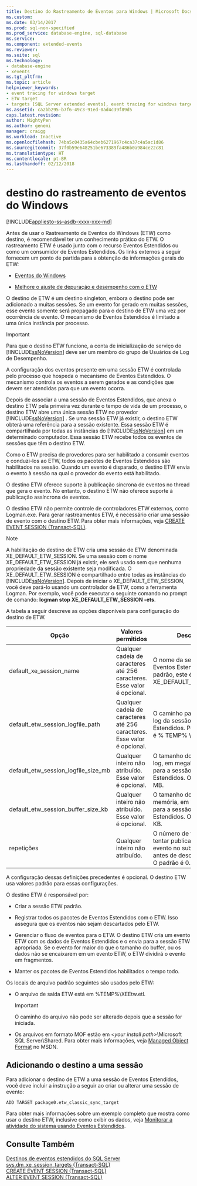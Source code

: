 ```yaml
---
title: Destino do Rastreamento de Eventos para Windows | Microsoft Docs
ms.custom: 
ms.date: 03/14/2017
ms.prod: sql-non-specified
ms.prod_service: database-engine, sql-database
ms.service: 
ms.component: extended-events
ms.reviewer: 
ms.suite: sql
ms.technology:
- database-engine
- xevents
ms.tgt_pltfrm: 
ms.topic: article
helpviewer_keywords:
- event tracing for windows target
- ETW target
- targets [SQL Server extended events], event tracing for windows target
ms.assetid: ca2bb295-b7f6-49c3-91ed-0ad4c39f89d5
caps.latest.revision: 
author: MightyPen
ms.author: genemi
manager: craigg
ms.workload: Inactive
ms.openlocfilehash: 74ba5c0435a64cbeb6271967c4ca37c4a5ac1d86
ms.sourcegitcommit: 37f0b59e648251be673389fa486b0a984ce22c81
ms.translationtype: HT
ms.contentlocale: pt-BR
ms.lasthandoff: 02/12/2018
---
```

# <a name="event-tracing-for-windows-target"></a>destino do rastreamento de eventos do Windows
[!INCLUDE[appliesto-ss-asdb-xxxx-xxx-md](../../includes/appliesto-ss-asdb-xxxx-xxx-md.md)]

  Antes de usar o Rastreamento de Eventos do Windows (ETW) como destino, é recomendável ter um conhecimento prático do ETW. O rastreamento ETW é usado junto com o recurso Eventos Estendidos ou como um consumidor de Eventos Estendidos. Os links externos a seguir fornecem um ponto de partida para a obtenção de informações gerais do ETW:  
  
-   [Eventos do Windows](http://go.microsoft.com/fwlink/?LinkId=92380)  
  
-   [Melhore o ajuste de depuração e desempenho com o ETW](http://go.microsoft.com/fwlink/?LinkId=92381)  
  
 O destino de ETW é um destino singleton, embora o destino pode ser adicionado a muitas sessões. Se um evento for gerado em muitas sessões, esse evento somente será propagado para o destino de ETW uma vez por ocorrência de evento. O mecanismo de Eventos Estendidos é limitado a uma única instância por processo.  
  
> [!IMPORTANT]  
>  Para que o destino ETW funcione, a conta de inicialização do serviço do [!INCLUDE[ssNoVersion](../../includes/ssnoversion-md.md)] deve ser um membro do grupo de Usuários de Log de Desempenho.  
  
 A configuração dos eventos presente em uma sessão ETW é controlada pelo processo que hospeda o mecanismo de Eventos Estendidos. O mecanismo controla os eventos a serem gerados e as condições que devem ser atendidas para que um evento ocorra.  
  
 Depois de associar a uma sessão de Eventos Estendidos, que anexa o destino ETW pela primeira vez durante o tempo de vida de um processo, o destino ETW abre uma única sessão ETW no provedor [!INCLUDE[ssNoVersion](../../includes/ssnoversion-md.md)] . Se uma sessão ETW já existir, o destino ETW obterá uma referência para a sessão existente. Essa sessão ETW é compartilhada por todas as instâncias do [!INCLUDE[ssNoVersion](../../includes/ssnoversion-md.md)] em um determinado computador. Essa sessão ETW recebe todos os eventos de sessões que têm o destino ETW.  
  
 Como o ETW precisa de provedores para ser habilitado a consumir eventos e conduzi-los ao ETW, todos os pacotes de Eventos Estendidos são habilitados na sessão. Quando um evento é disparado, o destino ETW envia o evento à sessão na qual o provedor do evento está habilitado.  
  
 O destino ETW oferece suporte à publicação síncrona de eventos no thread que gera o evento. No entanto, o destino ETW não oferece suporte à publicação assíncrona de eventos.  
  
 O destino ETW não permite controle de controladores ETW externos, como Logman.exe. Para gerar rastreamentos ETW, é necessário criar uma sessão de evento com o destino ETW. Para obter mais informações, veja [CREATE EVENT SESSION &#40;Transact-SQL&#41;](../../t-sql/statements/create-event-session-transact-sql.md).  
  
> [!NOTE]  
>  A habilitação do destino de ETW cria uma sessão de ETW denominada XE_DEFAULT_ETW_SESSION. Se uma sessão com o nome XE_DEFAULT_ETW_SESSION já existir, ele será usado sem que nenhuma propriedade da sessão existente seja modificada. O XE_DEFAULT_ETW_SESSION é compartilhado entre todas as instâncias do [!INCLUDE[ssNoVersion](../../includes/ssnoversion-md.md)]. Depois de iniciar o XE_DEFAULT_ETW_SESSION, você deve pará-lo usando um controlador de ETW, como a ferramenta Logman. Por exemplo, você pode executar o seguinte comando no prompt de comando: **logman stop XE_DEFAULT_ETW_SESSION -ets**.  
  
 A tabela a seguir descreve as opções disponíveis para configuração do destino de ETW.  
  
|Opção|Valores permitidos|Description|  
|------------|--------------------|-----------------|  
|default_xe_session_name|Qualquer cadeia de caracteres até 256 caracteres. Esse valor é opcional.|O nome da sessão de Eventos Estendidos. Por padrão, este é XE_DEFAULT_ETW_SESSION.|  
|default_etw_session_logfile_path|Qualquer cadeia de caracteres até 256 caracteres. Esse valor é opcional.|O caminho para o arquivo de log da sessão de Eventos Estendidos. Por padrão, esse é % TEMP% \ XEEtw.etl.|  
|default_etw_session_logfile_size_mb|Qualquer inteiro não atribuído. Esse valor é opcional.|O tamanho do arquivo de log, em megabytes (MB), para a sessão de Eventos Estendidos. O padrão é 20 MB.|  
|default_etw_session_buffer_size_kb|Qualquer inteiro não atribuído. Esse valor é opcional.|O tamanho do buffer na memória, em kilobytes (KB), para a sessão de Eventos Estendidos. O padrão é 128 KB.|  
|repetições|Qualquer inteiro não atribuído.|O número de vezes para tentar publicar novamente o evento no subsistema ETW antes de descartar o evento. O padrão é 0.|  
  
 A configuração dessas definições precedentes é opcional. O destino ETW usa valores padrão para essas configurações.  
  
 O destino ETW é responsável por:  
  
-   Criar a sessão ETW padrão.  
  
-   Registrar todos os pacotes de Eventos Estendidos com o ETW. Isso assegura que os eventos não sejam descartados pelo ETW.  
  
-   Gerenciar o fluxo de eventos para o ETW. O destino ETW cria um evento ETW com os dados de Eventos Estendidos e o envia para a sessão ETW apropriada. Se o evento for maior do que o tamanho do buffer, ou os dados não se encaixarem em um evento ETW, o ETW dividirá o evento em fragmentos.  
  
-   Manter os pacotes de Eventos Estendidos habilitados o tempo todo.  
  
 Os locais de arquivo padrão seguintes são usados pelo ETW:  
  
-   O arquivo de saída ETW está em %TEMP%\XEEtw.etl.  
  
    > [!IMPORTANT]  
    >  O caminho do arquivo não pode ser alterado depois que a sessão for iniciada.  
  
-   Os arquivos em formato MOF estão em *\<your install path>*\Microsoft SQL Server\Shared. Para obter mais informações, veja [Managed Object Format](http://go.microsoft.com/fwlink/?LinkId=92851) no MSDN.  
  
## <a name="adding-the-target-to-a-session"></a>Adicionando o destino a uma sessão  
 Para adicionar o destino de ETW a uma sessão de Eventos Estendidos, você deve incluir a instrução a seguir ao criar ou alterar uma sessão de evento:  
  
```  
ADD TARGET package0.etw_classic_sync_target  
```  
  
 Para obter mais informações sobre um exemplo completo que mostra como usar o destino ETW, inclusive como exibir os dados, veja [Monitorar a atividade do sistema usando Eventos Estendidos](../../relational-databases/extended-events/monitor-system-activity-using-extended-events.md).  
  
## <a name="see-also"></a>Consulte Também  
 [Destinos de eventos estendidos do SQL Server](http://msdn.microsoft.com/library/e281684c-40d1-4cf9-a0d4-7ea1ecffa384)   
 [sys.dm_xe_session_targets &#40;Transact-SQL&#41;](../../relational-databases/system-dynamic-management-views/sys-dm-xe-session-targets-transact-sql.md)   
 [CREATE EVENT SESSION &#40;Transact-SQL&#41;](../../t-sql/statements/create-event-session-transact-sql.md)   
 [ALTER EVENT SESSION &#40;Transact-SQL&#41;](../../t-sql/statements/alter-event-session-transact-sql.md)  
  
  
